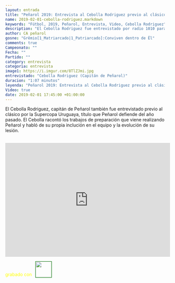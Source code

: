 ```yaml
---
layout: entrada
title: "Peñarol 2019: Entrevista al Cebolla Rodriguez previo al clásico por la Supercopa"
name: 2019-02-01-cebolla-rodriguez.markdown
keywords: "Fútbol, 2019, Peñarol, Entrevista, Video, Cebolla Rodriguez"
description: "El Cebolla Rodriguez fue entrevistado por radio 1010 para resumir sobre los trabajos de preparación que viene realizando Peñarol con miras a enfrentarse a Nacional por la Supercopa Uruguaya, título que defenderá el aurinegro"
author: CA peñarol
gosne: "Grêmio[1_Matriarcado|1_Patriarcado]:Conviven dentro de Êl"
comments: true
Campeonato: ""
Fecha: ""
Partido: ""
category: entrevista
categoria: entrevista
image1: https://i.imgur.com/8TlZJmi.jpg
entrevistado: "Cebolla Rodriguez (Capitán de Peñarol)"
duracion: "1:07 minutos"
leyenda: "Peñarol 2019: Entrevista al Cebolla Rodriguez previo al clásico por la Supercopa"
Video: true
date: 2019-02-01 17:45:00 +01:00:00
---
```


El Cebolla Rodriguez, capitán de Peñarol también fue entrevistado previo al clásico por la Supercopa Uruguaya, título que Peñarol defiende del año pasado. El Cebolla racontó los trabajos de preparación que viene realizando Peñarol y habló de su propia inclución en el equipo y la evolución de su lesión.

<br>

<iframe width="521" height="360" src="https://www.youtube.com/embed/hFZKF9SxFUE" frameborder="0" allow="accelerometer; autoplay; encrypted-media; gyroscope; picture-in-picture" allowfullscreen></iframe>

<span style="color:yellow;margin-top:0px;">grabado con</span> <a href="http://ffmpeg.org"><img src="{{ site.url }}/images/ffmpeg.png" width="50px" style="border:1px solid green;vertical-align: sub;margin-left:7px;"></a>
